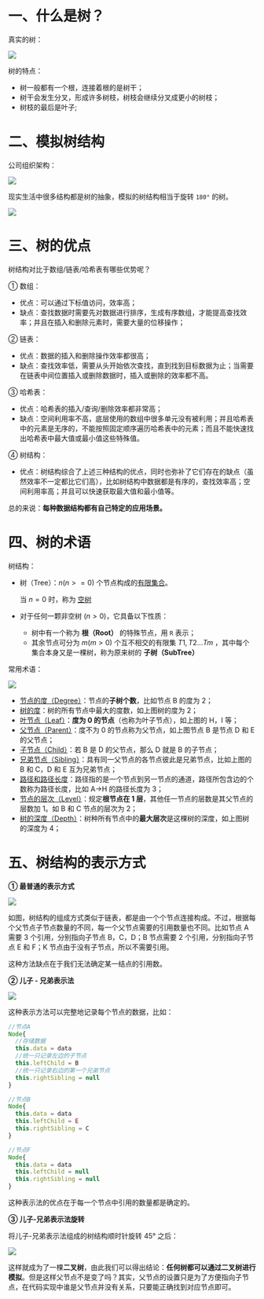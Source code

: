 # 一、什么是树？

真实的树：



![](E:\远程仓库\DataStructuresAndAlgorithm\IMGS\tree_1.png)

树的特点：

- 树一般都有一个根，连接着根的是树干；
- 树干会发生分叉，形成许多树枝，树枝会继续分叉成更小的树枝；
- 树枝的最后是叶子;

# 二、模拟树结构

公司组织架构：

![](./IMGS/tree_1.jpg)



现实生活中很多结构都是树的抽象，模拟的树结构相当于旋转 `180°` 的树。

![](E:\远程仓库\DataStructuresAndAlgorithm\IMGS\tree_2.png)

# 三、树的优点

树结构对比于数组/链表/哈希表有哪些优势呢？

① 数组：

- 优点：可以通过下标值访问，效率高；
- 缺点：查找数据时需要先对数据进行排序，生成有序数组，才能提高查找效率；并且在插入和删除元素时，需要大量的位移操作；

② 链表：

- 优点：数据的插入和删除操作效率都很高；
- 缺点：查找效率低，需要从头开始依次查找，直到找到目标数据为止；当需要在链表中间位置插入或删除数据时，插入或删除的效率都不高。

③ 哈希表：

- 优点：哈希表的插入/查询/删除效率都非常高；
- 缺点：空间利用率不高，底层使用的数组中很多单元没有被利用；并且哈希表中的元素是无序的，不能按照固定顺序遍历哈希表中的元素；而且不能快速找出哈希表中最大值或最小值这些特殊值。

④ 树结构：

- 优点：树结构综合了上述三种结构的优点，同时也弥补了它们存在的缺点（虽然效率不一定都比它们高），比如树结构中数据都是有序的，查找效率高；空间利用率高；并且可以快速获取最大值和最小值等。

总的来说：**每种数据结构都有自己特定的应用场景。**

# 四、树的术语

树结构：

- 树（Tree）：$n(n >= 0)$ 个节点构成的<u>有限集合</u>。

   当 $n = 0$ 时，称为 <u>空树</u>

- 对于任何一颗非空树 ($n > 0$)，它具备以下性质：

  - 树中有一个称为 **根（Root）** 的特殊节点，用 `R` 表示；
  - 其余节点可分为 $m(m > 0)$ 个互不相交的有限集 $T1, T2... Tm$ ，其中每个集合本身又是一棵树，称为原来树的 **子树（SubTree）**

常用术语：

![](./IMGS/tree_node.svg)

- <u>节点的度（Degree）</u>：节点的**子树个数**，比如节点 B 的度为 2；
- <u>树的度</u>：树的所有节点中最大的度数，如上图树的度为 2；
- <u>叶节点（Leaf）</u>：**度为 0 的节点**（也称为叶子节点），如上图的 H，I 等；
- <u>父节点（Parent）</u>：度不为 0 的节点称为父节点，如上图节点 B 是节点 D 和 E 的父节点；
- <u>子节点（Child）</u>：若 B 是 D 的父节点，那么 D 就是 B 的子节点；
- <u>兄弟节点（Sibling）</u>：具有同一父节点的各节点彼此是兄弟节点，比如上图的 B 和 C，D 和 E 互为兄弟节点；
- <u>路径和路径长度</u>：路径指的是一个节点到另一节点的通道，路径所包含边的个数称为路径长度，比如 A->H 的路径长度为 3；
- <u>节点的层次（Level）</u>：规定**根节点在 1 层**，其他任一节点的层数是其父节点的层数加 1。如 B 和 C 节点的层次为 2；
- <u>树的深度（Depth）</u>：树种所有节点中的**最大层次**是这棵树的深度，如上图树的深度为 4；

# 五、树结构的表示方式

**① 最普通的表示方式**

![](./IMGS/tree_show_1.png)

如图，树结构的组成方式类似于链表，都是由一个个节点连接构成。不过，根据每个父节点子节点数量的不同，每一个父节点需要的引用数量也不同。比如节点 A 需要 3 个引用，分别指向子节点 B，C，D；B 节点需要 2 个引用，分别指向子节点 E 和 F；K 节点由于没有子节点，所以不需要引用。

这种方法缺点在于我们无法确定某一结点的引用数。

**② 儿子 - 兄弟表示法**

![](./IMGS/tree_show_2.png)

这种表示方法可以完整地记录每个节点的数据，比如：

```js
//节点A
Node{
  //存储数据
  this.data = data
  //统一只记录左边的子节点
  this.leftChild = B
  //统一只记录右边的第一个兄弟节点
  this.rightSibling = null
}

//节点B
Node{
  this.data = data
  this.leftChild = E
  this.rightSibling = C
}

//节点F
Node{
  this.data = data
  this.leftChild = null
  this.rightSibling = null
}
```

这种表示法的优点在于每一个节点中引用的数量都是确定的。

**③ 儿子-兄弟表示法旋转**

将儿子-兄弟表示法组成的树结构顺时针旋转 45° 之后：

![](./IMGS/tree_show_3.png)

这样就成为了一棵**二叉树**，由此我们可以得出结论：**任何树都可以通过二叉树进行模拟**。但是这样父节点不是变了吗？其实，父节点的设置只是为了方便指向子节点，在代码实现中谁是父节点并没有关系，只要能正确找到对应节点即可。

